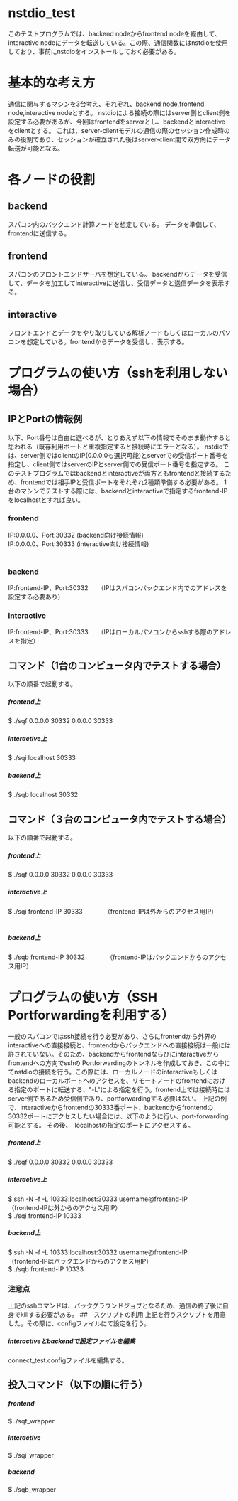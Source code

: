 # nstdio_test

このテストプログラムでは、backend nodeからfrontend nodeを経由して、interactive nodeにデータを転送している。この際、通信関数にはnstdioを使用しており、事前にnstdioをインストールしておく必要がある。

# 基本的な考え方

通信に関与するマシンを3台考え、それぞれ、backend node,frontend node,interactive nodeとする。
nstdioによる接続の際にはserver側とclient側を設定する必要があるが、今回はfrontendをserverとし、backendとinteractiveをclientとする。
これは、server-clientモデルの通信の際のセッション作成時のみの役割であり、セッションが確立された後はserver-client間で双方向にデータ転送が可能となる。

# 各ノードの役割
## backend

スパコン内のバックエンド計算ノードを想定している。
データを準備して、frontendに送信する。

## frontend

スパコンのフロントエンドサーバを想定している。
backendからデータを受信して、データを加工してinteractiveに送信し、受信データと送信データを表示する。

## interactive

フロントエンドとデータをやり取りしている解析ノードもしくはローカルのパソコンを想定している。frontendからデータを受信し、表示する。

# プログラムの使い方（sshを利用しない場合）

## IPとPortの情報例

以下、Port番号は自由に選べるが、とりあえず以下の情報でそのまま動作すると思われる（既存利用ポートと重複指定すると接続時にエラーとなる）。
nstdioでは、server側ではclientのIP(0.0.0.0も選択可能)とserverでの受信ポート番号を指定し、client側ではserverのIPとserver側での受信ポート番号を指定する。
このテストプログラムではbackendとinteractiveが両方ともfrontendと接続するため、frontendでは相手IPと受信ポートをそれぞれ2種類準備する必要がある。
1台のマシンでテストする際には、backendとinteractiveで指定するfrontend-IPをlocalhostとすれば良い。

### frontend

IP:0.0.0.0、Port:30332 (backend向け接続情報)　  
IP:0.0.0.0、Port:30333 (interactive向け接続情報)　　  
　
### backend

IP:frontend-IP、Port:30332　　（IPはスパコンバックエンド内でのアドレスを設定する必要あり）

### interactive

IP:frontend-IP、Port:30333　　（IPはローカルパソコンからsshする際のアドレスを指定）

## コマンド（1台のコンピュータ内でテストする場合）
以下の順番で起動する。　　
##### frontend上  
$ ./sqf 0.0.0.0 30332 0.0.0.0 30333　　
　　
##### interactive上  
$ ./sqi localhost 30333　　
　　
#####  backend上  
$ ./sqb localhost 30332　　

## コマンド（３台のコンピュータ内でテストする場合）
以下の順番で起動する。　　
##### frontend上 
$ ./sqf 0.0.0.0 30332 0.0.0.0 30333　　
　　
##### interactive上　　
$ ./sqi frontend-IP 30333　　　　（frontend-IPは外からのアクセス用IP）  
　　
##### backend上　　
$ ./sqb frontend-IP 30332　　　　（frontend-IPはバックエンドからのアクセス用IP）  

# プログラムの使い方（SSH Portforwardingを利用する）
一般のスパコンではssh接続を行う必要があり、さらにfrontendから外界のinteractiveへの直接接続と、frontendからバックエンドへの直接接続は一般には許されていない。そのため、backendからfrontendならびにintaractiveからfrontendへの方向でsshの Portforwardingのトンネルを作成しておき、この中にてnstdioの接続を行う。この際には、ローカルノードのinteractiveもしくはbackendのローカルポートへのアクセスを、リモートノードのfrontendにおける指定のポートに転送する、"-L"による指定を行う。frontend上では接続時にはserver側であるため受信側であり、portforwardingする必要はない。
上記の例で、interactiveからfrontendの30333番ポート、backendからfrontendの30332ポートにアクセスしたい場合には、以下のように行い、port-forwarding可能とする。
その後、　localhostの指定のポートにアクセスする。
##### frontend上 
$ ./sqf 0.0.0.0 30332 0.0.0.0 30333　　
##### interactive上
$ ssh -N -f -L 10333:localhost:30333 username@frontend-IP　　　（frontend-IPは外からのアクセス用IP）  
$ ./sqi frontend-IP 10333
##### backend上
$ ssh -N -f -L 10333:localhost:30332 username@frontend-IP　　　（frontend-IPはバックエンドからのアクセス用IP）    
$ ./sqb frontend-IP 10333
### 注意点
上記のsshコマンドは、バックグラウンドジョブとなるため、通信の終了後に自身でkillする必要がある。
##　スクリプトの利用
上記を行うスクリプトを用意した。その際に、configファイルにて設定を行う。
##### interactiveとbackendで設定ファイルを編集
connect_test.configファイルを編集する。
## 投入コマンド（以下の順に行う）
##### frontend
$ ./sqf_wrapper
##### interactive
$ ./sqi_wrapper
##### backend
$ ./sqb_wrapper


